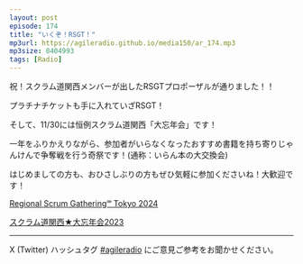 ```yaml
---
layout: post
episode: 174
title: "いくぞ！RSGT！"
mp3url: https://agileradio.github.io/media150/ar_174.mp3
mp3size: 8404993
tags: [Radio]
---
```


祝！スクラム道関西メンバーが出したRSGTプロポーザルが通りました！！

プラチナチケットも手に入れていざRSGT！

そして、11/30には恒例スクラム道関西「大忘年会」です！

一年をふりかえりながら、参加者がいらなくなったおすすめ書籍を持ち寄りじゃんけんで争奪戦を行う奇祭です！(通称：いらん本の大交換会)

はじめましての方も、おひさしぶりの方もぜひ気軽に参加くださいね！大歓迎です！

[Regional Scrum Gathering&#x2120; Tokyo 2024](https://2024.scrumgatheringtokyo.org/index.html)


[スクラム道関西★大忘年会2023](https://scrumdo-kansai.connpass.com/event/301591/)

---

X (Twitter) ハッシュタグ [#agileradio](https://twitter.com/intent/tweet?hashtags=agileradio) にご意見ご参考をお聞かせください。
